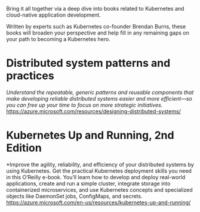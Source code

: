 Bring it all together via a deep dive into books related to Kubernetes and cloud-native application development. 

Written by experts such as Kubernetes co-founder Brendan Burns, these books will broaden your perspective and help fill in any remaining gaps on  your path to becoming a Kubernetes hero.

# Distributed system patterns and practices
*Understand the repeatable, generic patterns  and reusable components that make developing reliable distributed systems easier and more efficient—so you can free up your time to focus on more strategic initiatives.*
https://azure.microsoft.com/resources/designing-distributed-systems/

# Kubernetes Up and Running, 2nd Edition
*Improve the agility, reliability, and efficiency of your distributed systems by using Kubernetes. Get the practical Kubernetes deployment skills you need in this O’Reilly e-book. You’ll learn how to develop and deploy real-world applications, create and run a simple cluster, integrate storage into containerized microservices, and use Kubernetes concepts and specialized objects like DaemonSet jobs, ConfigMaps, and secrets. 
https://azure.microsoft.com/en-us/resources/kubernetes-up-and-running/ 
